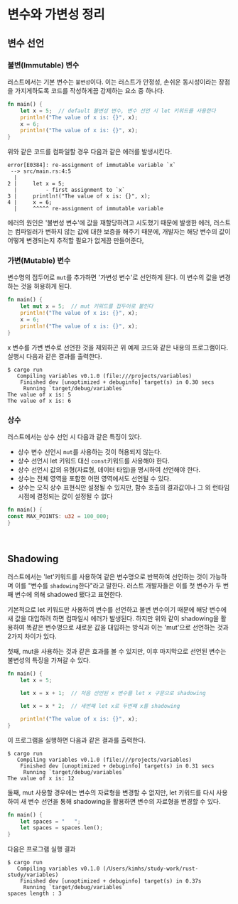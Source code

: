 # 변수와 가변성 정리

## 변수 선언

### 불변(Immutable) 변수

러스트에서는 기본 변수는 `불변성`이다. 이는 러스트가 안정성, 손쉬운 동시성이라는 장점을 가지게하도록 코드를 작성하게끔 강제하는 요소 중 하나다.

```rust
fn main() {
    let x = 5;  // default 불변성 변수, 변수 선언 시 let 키워드를 사용한다
    println!("The value of x is: {}", x);
    x = 6;
    println!("The value of x is: {}", x);
}
```

위와 같은 코드를 컴파일할 경우 다음과 같은 에러를 발생시킨다.

```
error[E0384]: re-assignment of immutable variable `x`
 --> src/main.rs:4:5
  |
2 |     let x = 5;
  |         - first assignment to `x`
3 |     println!("The value of x is: {}", x);
4 |     x = 6;
  |     ^^^^^ re-assignment of immutable variable
```

에러의 원인은 '불변성 변수'에 값을 재할당하려고 시도했기 때문에 발생한 에러, 러스트는 컴파일러가 변하지 않는 값에 대한 보증을 해주기 때문에, 개발자는 해당 변수의 값이 어떻게 변경되는지 추적할 필요가 없게끔 만들어준다,

### 가변(Mutable) 변수

변수명의 접두어로 `mut`를 추가하면 '가변성 변수'로 선언하게 된다. 이 변수의 값을 변경하는 것을 허용하게 된다.

```rust
fn main() {
    let mut x = 5;  // mut 키워드를 접두어로 붙인다
    println!("The value of x is: {}", x);
    x = 6;
    println!("The value of x is: {}", x);
}
```

x 변수를 가변 변수로 선언한 것을 제외하곤 위 예제 코드와 같은 내용의 프로그램이다. 실행시 다음과 같은 결과를 출력한다.

```
$ cargo run
   Compiling variables v0.1.0 (file:///projects/variables)
    Finished dev [unoptimized + debuginfo] target(s) in 0.30 secs
     Running `target/debug/variables`
The value of x is: 5
The value of x is: 6
```

### 상수

러스트에서는 상수 선언 시 다음과 같은 특징이 있다.

- 상수 변수 선언시 `mut`를 사용하는 것이 허용되지 않는다.
- 상수 선언시 let 키워드 대신 `const`키워드를 사용해야 한다.
- 상수 선언시 값의 유형(자료형, 데이터 타입)을 명시하여 선언해야 한다.
- 상수는 전체 영역을 포함한 어떤 영역에서도 선언될 수 있다.
- 상수는 오직 상수 표현식만 설정될 수 있지만, 함수 호출의 결과값이나 그 외 런타임 시점에 결정되는 값이 설정될 수 없다

```rust
fn main() {
const MAX_POINTS: u32 = 100_000;
}
```

<br>

## Shadowing

러스트에서는 'let'키워드를 사용하여 같은 변수명으로 반복하여 선언하는 것이 가능하며 이를 "변수를 `shadowing`한다"라고 말한다. 러스트 개발자들은 이를 첫 변수가 두 번째 변수에 의해 shadowed 됐다고 표현한다.

기본적으로 let 키워드만 사용하여 변수를 선언하고 불변 변수이기 때문에 해당 변수에 새 값을 대입하려 하면 컴파일시 에러가 발생된다. 하지만 위와 같이 shadowing을 활용하여 똑같은 변수명으로 새로운 값을 대입하는 방식과 이는 'mut'으로 선언하는 것과 2가지 차이가 있다.    

첫째, mut을 사용하는 것과 같은 효과를 볼 수 있지만, 이후 마지막으로 선언된 변수는 불변성의 특징을 가져갈 수 있다.

```rust
fn main() {
    let x = 5;

    let x = x + 1;  // 처음 선언된 x 변수를 let x 구문으로 shadowing

    let x = x * 2;  // 세번째 let x로 두번째 x를 shadowing

    println!("The value of x is: {}", x);
}
```

이 프로그램을 실행하면 다음과 같은 결과를 출력한다.

```
$ cargo run
   Compiling variables v0.1.0 (file:///projects/variables)
    Finished dev [unoptimized + debuginfo] target(s) in 0.31 secs
     Running `target/debug/variables`
The value of x is: 12
```


둘째, mut 사용할 경우에는 변수의 자료형을 변경할 수 없지만, let 키워드를 다시 사용하여 새 변수 선언을 통해 shadowing을 활용하면 변수의 자료형을 변경할 수 있다.

```rust
fn main() {
    let spaces = "   ";
    let spaces = spaces.len();
}
```

다음은 프로그램 실행 결과

```
$ cargo run
   Compiling variables v0.1.0 (/Users/kimhs/study-work/rust-study/variables)
    Finished dev [unoptimized + debuginfo] target(s) in 0.37s
     Running `target/debug/variables`
spaces length : 3
```
